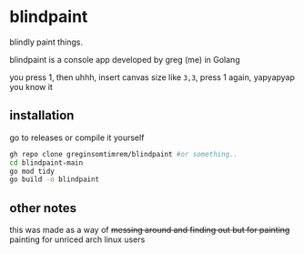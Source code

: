 # blindpaint
blindly paint things.

blindpaint is a console app developed by greg (me) in Golang

you press 1, then uhhh, insert canvas size like `3,3`, press 1 again, yapyapyap you know it

## installation
go to releases or compile it yourself
```bash
gh repo clone greginsomtimrem/blindpaint #or something..
cd blindpaint-main
go mod tidy
go build -o blindpaint
```

## other notes
this was made as a way of ~~messing around and finding out but for painting~~ painting for unriced arch linux users
